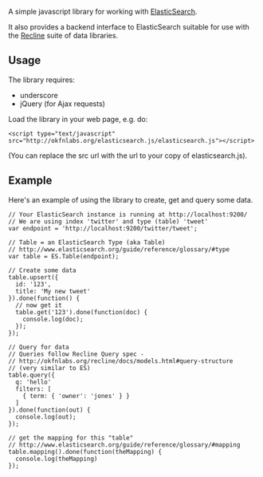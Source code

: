 A simple javascript library for working with [ElasticSearch][].

It also provides a backend interface to ElasticSearch suitable for use with the
[Recline][] suite of data libraries.

[ElasticSearch]: http://www.elastic.co/
[Recline]: http://okfnlabs.org/recline/

## Usage

The library requires:

* underscore
* jQuery (for Ajax requests)

Load the library in your web page, e.g. do:

    <script type="text/javascript" src="http://okfnlabs.org/elasticsearch.js/elasticsearch.js"></script>

(You can replace the src url with the url to your copy of elasticsearch.js).

## Example

Here's an example of using the library to create, get and query some data.

    // Your ElasticSearch instance is running at http://localhost:9200/
    // We are using index 'twitter' and type (table) 'tweet'
    var endpoint = 'http://localhost:9200/twitter/tweet';

    // Table = an ElasticSearch Type (aka Table)
    // http://www.elasticsearch.org/guide/reference/glossary/#type
    var table = ES.Table(endpoint);

    // Create some data
    table.upsert({
      id: '123',
      title: 'My new tweet'
    }).done(function() {
      // now get it
      table.get('123').done(function(doc) {
        console.log(doc);
      });
    });

    // Query for data
    // Queries follow Recline Query spec -
    // http://okfnlabs.org/recline/docs/models.html#query-structure
    // (very similar to ES)
    table.query({
      q: 'hello'
      filters: [
        { term: { 'owner': 'jones' } }
      ]
    }).done(function(out) {
      console.log(out);
    });

    // get the mapping for this "table"
    // http://www.elasticsearch.org/guide/reference/glossary/#mapping
    table.mapping().done(function(theMapping) {
      console.log(theMapping)
    });

